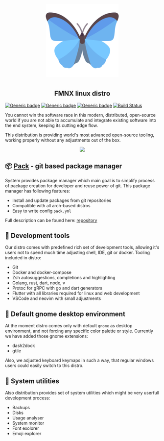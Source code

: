 <p align="center">
<img style="align: center; padding-left: 10px; padding-right: 10px; padding-bottom: 10px;" width="238px" height="238px" src="./airootfs/usr/local/share/backgrounds/fmnx-linux.png" />
</p>

<h2 align="center">FMNX linux distro</h2>

[![Generic badge](https://img.shields.io/badge/LICENSE-GPLv3-orange.svg)](https://dancheg97.ru/dancheg97/fmnx/src/branch/main/LICENSE)
[![Generic badge](https://img.shields.io/badge/GITEA-REPO-blue.svg)](https://dancheg97.ru/dancheg97/fmnx)
[![Generic badge](https://img.shields.io/badge/GITHUB-REPO-red.svg)](https://github.com/fmnx-ru/fmnx)
[![Build Status](https://ci.fmnx.io/api/badges/dev/fmnx/status.svg)](https://ci.fmnx.io/dev/fmnx)

You cannot win the software race in this modern, distributed, open-source world if you are not able to accumulate and integrate existing software into the end system, keeping its cutting edge flow.

This distribution is providing world's most advanced open-source tooling, working properly without any adjustments out of the box.

<p align="center">
<img style="align: center; max-width: 60%" src="./system.gif" />
</p>

## 📦 [Pack](https://fmnx.io/dev/pack) - git based package manager

System provides package manager which main goal is to simplify process of package creation for developer and reuse power of git. This package manager has following features:

- Install and update packages from git repositories
- Compatible with all arch-based distros
- Easy to write config `pack.yml`

Full description can be found here: [repository](https://fmnx.io/dev/pack)

## 🧰 Development tools

Our distro comes with predefined rich set of development tools, allowing it's users not to spend much time adjusting shell, IDE, git or docker. Tooling included in distro:

- Git
- Docker and docker-compose
- Zsh autosuggestions, completions and highlighting
- Golang, rust, dart, node, v
- Protoc for gRPC with go and dart generators
- Flutter with all libraries required for linux and web development
- VSCode and neovim with small adjustments

## 🐾 Default gnome desktop environment

At the moment distro comes only with default `gnome` as desktop environment, and not forcing any specific color palette or style. Currently we have added those gnome extensions:

- dash2dock
- gtile

Also, we adjusted keyboard keymaps in such a way, that regular windows users could easily switch to this distro.

## 🛟 System utilities

Also distribution provides set of system utilities which might be very userfull development process:

- Backups
- Disks
- Usage analyser
- System monitor
- Font exolorer
- Emoji explorer
